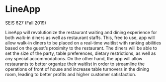# LineApp
SEIS 627 (Fall 2019)

LineApp will revolutionize the restaurant waiting and dining experience for both walk-in diners as well as restaurant staffs.  This, free to use, app will allow walk-in diners to be placed on a real-time waitlist with ranking abilities based on the guest’s proximity to the restaurant. The diners will be able to set the size of the party, table preferences, dietary restrictions, as well as any special accommodations. On the other hand, the app will allow restaurants to better organize their waitlist in order to streamline the operations of front of house and increase table turnovers in the dining room, leading to better profits and higher customer satisfaction.
